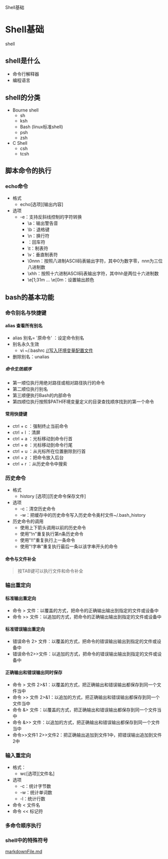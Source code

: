 Shell基础

# Shell基础

shell

## shell是什么

- 命令行解释器
- 编程语言

## shell的分类

- Bourne shell
    - sh
    - ksh
    - Bash (linux标准shell)
    - psh
    - zsh
- C Shell
    - csh
    - tcsh

## 脚本命令的执行

### echo命令

- 格式
    - echo[选项][输出内容]
- 选项
    - -e：支持反斜线控制的字符转换
        - \a：输出警告音
        - \b：退格键
        - \n：换行符
        - ：回车符
        - \t：制表符
        - \v：垂直制表符
        - \0nnn：按照八进制ASCII码表输出字符，其中0为数字零，nnn为三位八进制数
        - \xhh：按照十六进制ASCII码表输出字符，其中hh是两位十六进制数
        - \e[1;31m ... \e[0m：设置输出颜色

## bash的基本功能

### 命令别名与快捷键

#### alias 查看所有别名

- alias 别名= '原命令' ：设定命令别名
- 别名永久生效
    - vi ~/.bashrc [//写入环境变量配置文件](http:////xn--5nq12dpen2gy0iizvzuwnpvoy0becb)
- 删除别名：unalias

##### 命令生效顺序

- 第一顺位执行用绝对路径或相对路径执行的命令
- 第二顺位执行别名
- 第三顺便执行Bash的内部命令
- 第四顺位执行按照$PATH环境变量定义的目录查找顺序找到的第一个命令

#### 常用快捷键

- ctrl + c ：强制终止当前命令
- ctrl + l ：清屏
- ctrl + a ：光标移动到命令行首
- ctrl + e ：光标移动到命令行尾
- ctrl + u ：从光标所在位置删除到行首
- ctrl + z ：把命令放入后台
- ctrl + r ：从历史命令中搜索

### 历史命令

- 格式
    - history [选项][历史命令保存文件]
- 选项
    - -c：清空历史命令
    - -w：把缓存中的历史命令写入历史命令奥村文件~/.bash_history
- 历史命令的调用
    - 使用上下箭头调用以前的历史命令
    - 使用"!n"重复执行第n条历史命令
    - 使用"!!"重复执行上一条命令
    - 使用"!字串"重复执行最后一条以该字串开头的命令

#### 命令与文件补全

> 按TAB键可以执行文件和命令补全

### 输出重定向

#### 标准输出重定向

- 命令 > 文件：以覆盖的方式，把命令的正确输出输出到指定的文件或设备中
- 命令 >> 文件：以追加的方式，把命令的正确输出输出到指定的文件或设备中

#### 标准错误输出重定向

- 错误命令 2> 文件：以覆盖的方式，把命令的错误输出输出到指定的文件或设备中
- 错误命令2>>文件：以追加的方式，把命令的错误输出输出到指定的文件或设备中

#### 正确输出和错误输出同时保存

- 命令 > 文件 2>&1：以覆盖的方式，把正确输出和错误输出都保存到同一个文件当中
- 命令 >> 文件 2>&1：以追加的方式，把正确输出和错误输出都保存到同一个文件当中
- 命令 &> 文件：以覆盖的方式，把正确输出和错误输出都保存到同一个文件当中
- 命令 &>> 文件：以追加的方式，把正确输出和错误输出都保存到同一个文件当中
- 命令>>文件1 2>>文件2：把正确输出追加到文件1中，把错误输出追加到文件2中

### 输入重定向

- 格式：
    - wc[选项][文件名]
- 选项
    - -c：统计字节数
    - -w：统计单词数
    - -l：统计行数
- 命令 < 文件名
- 命令 << 标记符

### 多命令顺序执行

### shell中的特殊符号

[markdownFile.md](../_resources/485673ae341dc7a0398571d4acfdb1aa.bin)